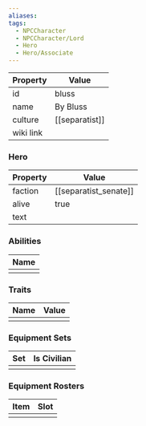 ```yaml
---
aliases: 
tags:
  - NPCCharacter
  - NPCCharacter/Lord
  - Hero
  - Hero/Associate
---
```


| Property  | Value          |
| :-------- | -------------- |
| id        | bluss          |
| name      | By Bluss       |
| culture   | [[separatist]] |
| wiki link |                |
### Hero
| Property | Value                 |
| -------- | --------------------- |
| faction  | [[separatist_senate]] |
| alive    | true                  |
| text     |                       |

### Abilities
| Name |
| :--: |
|      |

### Traits
| Name | Value |
| ---- | ----- |
|      |       |

### Equipment Sets
| Set | Is Civilian |
| --- | ----------- |
|     |             |

### Equipment Rosters
| Item | Slot |
| ---- | ---- |
|      |      |
